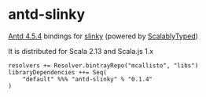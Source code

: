 # antd-slinky
[Antd 4.5.4](https://ant.design/components/overview/) bindings for [slinky](https://slinky.dev/) (powered by [ScalablyTyped](https://scalablytyped.org))

It is distributed for Scala 2.13 and Scala.js 1.x

```
resolvers += Resolver.bintrayRepo("mcallisto", "libs")
libraryDependencies ++= Seq(
    "default" %%% "antd-slinky" % "0.1.4" 
) 
```
